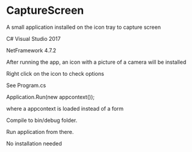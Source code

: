 # CaptureScreen
A small application installed on the icon tray to capture screen

C# Visual Studio 2017

NetFramework 4.7.2

After running the app, an icon with a picture of a camera will be installed

Right click on the icon to check options

See Program.cs

  Application.Run(new appcontext());
  
where a appcontext is loaded instead of a form

Compile to bin/debug folder. 

Run application from there. 

No installation needed

